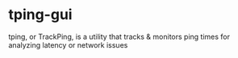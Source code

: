 # tping-gui
tping, or TrackPing, is a utility that tracks &amp; monitors ping times for analyzing latency or network issues

